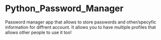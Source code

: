 # Python_Password_Manager
Password manager app that allows to store passwords and other/specyfic information for diffrent account. It allows you to have multiple profiles that allows other people to use it too!
